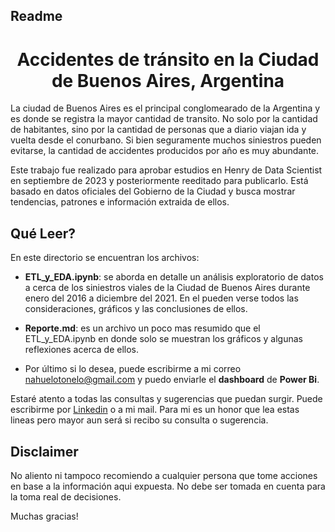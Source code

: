 ## Readme

<center><p align="center"><h1>Accidentes de tránsito en la Ciudad de Buenos Aires, Argentina</h1></p>
</center>

La ciudad de Buenos Aires es el principal conglomearado de la Argentina y es donde se registra la mayor cantidad de transito. No solo por la cantidad de habitantes, sino por la cantidad de personas que a diario viajan ida y vuelta desde el conurbano. Si bien seguramente muchos siniestros pueden evitarse, la cantidad de accidentes producidos por año es muy abundante. 

Este trabajo fue realizado para aprobar estudios en Henry de Data Scientist en septiembre de 2023 y posteriormente reeditado para publicarlo. Está basado en datos oficiales del Gobierno de la Ciudad y busca mostrar tendencias, patrones e información extraida de ellos.


## Qué Leer?
En este directorio se encuentran los archivos:

* **ETL_y_EDA.ipynb**: se aborda en detalle un análisis exploratorio de datos a cerca de los siniestros viales de la Ciudad de Buenos Aires durante enero del 2016 a diciembre del 2021. En el pueden verse todos las consideraciones, gráficos y las conclusiones de ellos.

* **Reporte.md**: es un archivo un poco mas resumido que el ETL_y_EDA.ipynb en donde solo se muestran los gráficos y algunas reflexiones acerca de ellos.

* Por último si lo desea, puede escribirme a mi correo nahuelotonelo@gmail.com y puedo enviarle el **dashboard** de **Power Bi**.

Estaré atento a todas las consultas y sugerencias que puedan surgir. Puede escribirme por [Linkedin](https://www.linkedin.com/in/nahuel-elias-otonelo/) o a mi mail. Para mi es un honor que lea estas lineas pero mayor aun será si recibo su consulta o sugerencia.

## Disclaimer
No aliento ni tampoco recomiendo a cualquier persona que tome acciones en base a la información aqui expuesta. No debe ser tomada en cuenta para la toma real de decisiones.

Muchas gracias!